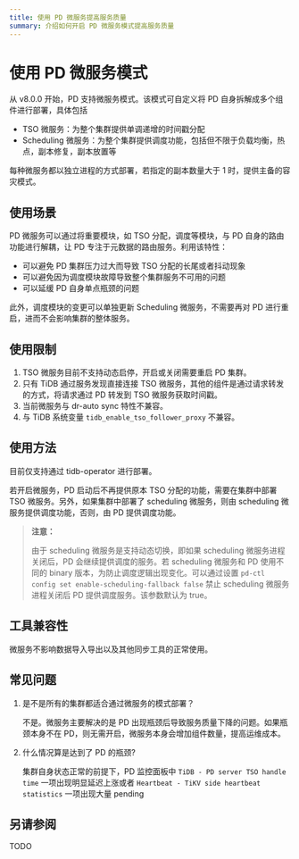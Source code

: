 ```yaml
---
title: 使用 PD 微服务提高服务质量
summary: 介绍如何开启 PD 微服务模式提高服务质量
---
```


# 使用 PD 微服务模式

从 v8.0.0 开始，PD 支持微服务模式。该模式可自定义将 PD 自身拆解成多个组件进行部署，具体包括

- TSO 微服务：为整个集群提供单调递增的时间戳分配
- Scheduling 微服务：为整个集群提供调度功能，包括但不限于负载均衡，热点，副本修复，副本放置等

每种微服务都以独立进程的方式部署，若指定的副本数量大于 1 时，提供主备的容灾模式。

## 使用场景

PD 微服务可以通过将重要模块，如 TSO 分配，调度等模块，与 PD 自身的路由功能进行解耦，让 PD 专注于元数据的路由服务。利用该特性：

- 可以避免 PD 集群压力过大而导致 TSO 分配的长尾或者抖动现象
- 可以避免因为调度模块故障导致整个集群服务不可用的问题
- 可以延缓 PD 自身单点瓶颈的问题

此外，调度模块的变更可以单独更新 Scheduling 微服务，不需要再对 PD 进行重启，进而不会影响集群的整体服务。

## 使用限制

1. TSO 微服务目前不支持动态启停，开启或关闭需要重启 PD 集群。
2. 只有 TiDB 通过服务发现直接连接 TSO 微服务，其他的组件是通过请求转发的方式，将请求通过 PD 转发到 TSO 微服务获取时间戳。
3. 当前微服务与 dr-auto sync 特性不兼容。
4. 与 TiDB 系统变量 `tidb_enable_tso_follower_proxy` 不兼容。

## 使用方法

目前仅支持通过 tidb-operator 进行部署。

若开启微服务，PD 启动后不再提供原本 TSO 分配的功能，需要在集群中部署 TSO 微服务。另外，如果集群中部署了 scheduling 微服务，则由 scheduling 微服务提供调度功能，否则，由 PD 提供调度功能。

> **注意：**
>
> 由于 scheduling 微服务是支持动态切换，即如果 scheduling 微服务进程关闭后，PD 会继续提供调度的服务。若 scheduling 微服务和 PD 使用不同的 binary 版本，为防止调度逻辑出现变化。可以通过设置 `pd-ctl config set enable-scheduling-fallback false` 禁止 scheduling 微服务进程关闭后 PD 提供调度服务。该参数默认为 true。

## 工具兼容性

微服务不影响数据导入导出以及其他同步工具的正常使用。

## 常见问题

1. 是不是所有的集群都适合通过微服务的模式部署？

   不是。微服务主要解决的是 PD 出现瓶颈后导致服务质量下降的问题。如果瓶颈本身不在 PD，则无需开启，微服务本身会增加组件数量，提高运维成本。

2. 什么情况算是达到了 PD 的瓶颈?

   集群自身状态正常的前提下，PD 监控面板中 `TiDB - PD server TSO handle time` 一项出现明显延迟上涨或者 `Heartbeat - TiKV side heartbeat statistics` 一项出现大量 pending

## 另请参阅

TODO
